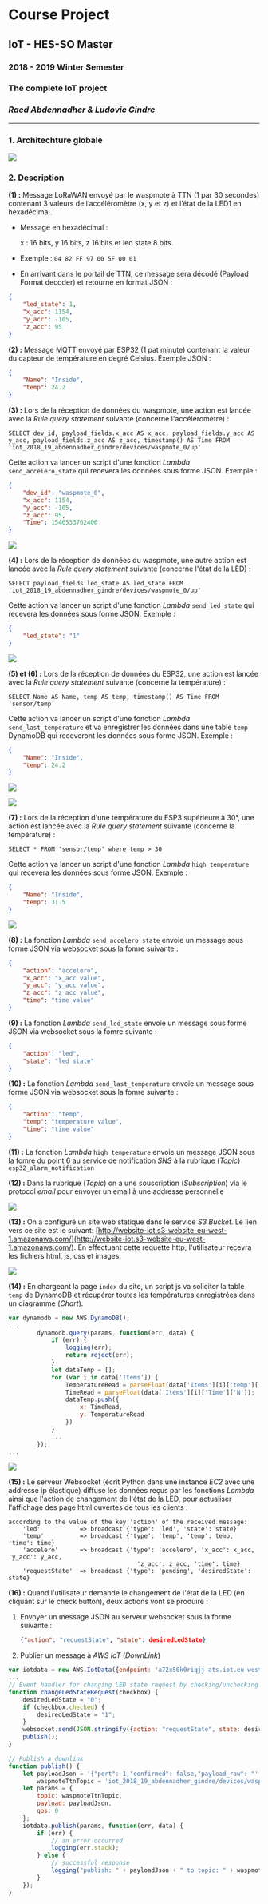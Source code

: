 # Course Project

## IoT - HES-SO Master

### 2018 - 2019 Winter Semester

### The complete IoT project

### *Raed Abdennadher & Ludovic Gindre*

------

### 1. Architechture globale

![](./lab2/rendering/report/img/Diagram.png)

### 2. Description

**(1) :** Message LoRaWAN envoyé par le waspmote à TTN (1 par 30 secondes) contenant 3 valeurs de l’accéléromètre (x, y et z) et l’état de la LED1 en hexadécimal. 

* Message en hexadécimal : 

  x : 16 bits, y 16 bits, z 16 bits et led state 8 bits. 

* Exemple :  `04 82 FF 97 00 5F 00 01`

* En arrivant dans le portail de TTN, ce message sera décodé (Payload Format decoder) et retourné en format JSON :

```json
{
    "led_state": 1, 
    "x_acc": 1154, 
    "y_acc": -105, 
    "z_acc": 95
}
```
**(2) :** Message MQTT envoyé par ESP32 (1 pat minute) contenant la valeur du capteur de température en degré Celsius. Exemple JSON :

```json
{
    "Name": "Inside", 
    "temp": 24.2
}
```
**(3) :** Lors de la réception de données du waspmote, une action est lancée avec la *Rule query statement* suivante (concerne l'accéléromètre) :

```mysql
SELECT dev_id, payload_fields.x_acc AS x_acc, payload_fields.y_acc AS y_acc, payload_fields.z_acc AS z_acc, timestamp() AS Time FROM 'iot_2018_19_abdennadher_gindre/devices/waspmote_0/up'
```

Cette action va lancer un script d'une fonction *Lambda* `send_accelero_state` qui recevera les données sous forme JSON. Exemple :

```json
{
    "dev_id": "waspmote_0", 
    "x_acc": 1154, 
    "y_acc": -105, 
    "z_acc": 95, 
    "Time": 1546533762406
}
```

![](./lab2/rendering/report/img/accelero.png)

**(4) :** Lors de la réception de données du waspmote, une autre action est lancée avec la *Rule query statement* suivante (concerne l'état de la LED) :

```mysql
SELECT payload_fields.led_state AS led_state FROM 'iot_2018_19_abdennadher_gindre/devices/waspmote_0/up'
```

Cette action va lancer un script d'une fonction *Lambda* `send_led_state` qui recevera les données sous forme JSON. Exemple :

```json
{
    "led_state": "1"
}
```

![](./lab2/rendering/report/img/led.png)

**(5) et (6) :** Lors de la réception de données du ESP32, une action est lancée avec la *Rule query statement* suivante (concerne la température) :

```mysql
SELECT Name AS Name, temp AS temp, timestamp() AS Time FROM 'sensor/temp'
```

Cette action va lancer un script d'une fonction *Lambda* `send_last_temperature` et va enregistrer les données dans une table `temp` DynamoDB qui receveront les données sous forme JSON. Exemple :

```json
{
    "Name": "Inside", 
    "temp": 24.2
}
```

![](./lab2/rendering/report/img/temp.png)

![](./lab2/rendering/report/img/table_temp.png)

**(7) :** Lors de la réception d'une température du ESP3 supérieure à 30°, une action est lancée avec la *Rule query statement* suivante (concerne la température) :

```mysql
SELECT * FROM 'sensor/temp' where temp > 30
```

Cette action va lancer un script d'une fonction *Lambda* `high_temperature` qui recevera les données sous forme JSON. Exemple :

```json
{
    "Name": "Inside", 
    "temp": 31.5
}
```

![](./lab2/rendering/report/img/high_temp.png)

**(8) :** La fonction *Lambda* `send_accelero_state` envoie un message sous forme JSON via websocket sous la fomre suivante :

```json
{
    "action": "accelero", 
    "x_acc": "x_acc value", 
    "y_acc": "y_acc value", 
    "z_acc": "z_acc value", 
    "time": "time value"
}
```
**(9) :** La fonction *Lambda* `send_led_state` envoie un message sous forme JSON via websocket sous la fomre suivante :

```json
{
    "action": "led", 
    "state": "led state"
}
```
**(10) :** La fonction *Lambda* `send_last_temperature` envoie un message sous forme JSON via websocket sous la fomre suivante :

```json
{
    "action": "temp", 
    "temp": "temperature value",
    "time": "time value"
}
```
**(11) :** La fonction *Lambda* `high_temperature` envoie un message JSON sous la fomre du point 6 au service de notification *SNS* à la rubrique (*Topic*) `esp32_alarm_notification`

**(12) :** Dans la rubrique (*Topic*) on a une souscription (*Subscription*) via le protocol *email* pour envoyer un email à une addresse personnelle

![](./lab2/rendering/report/img/topic.png)

**(13) :** On a configuré un site web statique dans le service *S3 Bucket*. Le lien vers ce site est le suivant: [http://website-iot.s3-website-eu-west-1.amazonaws.com/](http://website-iot.s3-website-eu-west-1.amazonaws.com/). En effectuant cette requette http, l'utilisateur recevra les fichiers html, js, css et images.

![](./lab2/rendering/report/img/bucket.png)

**(14) :** En chargeant la page `index` du site, un script js va soliciter la table `temp` de DynamoDB et récupérer toutes les températures enregistrées dans un diagramme (*Chart*).

```js
var dynamodb = new AWS.DynamoDB();
...
        dynamodb.query(params, function(err, data) {
            if (err) {
                logging(err);
                return reject(err);
            } 
            let dataTemp = [];
            for (var i in data['Items']) {
                TemperatureRead = parseFloat(data['Items'][i]['temp']['N']);
                TimeRead = parseFloat(data['Items'][i]['Time']['N']);
                dataTemp.push({
                    x: TimeRead,
                    y: TemperatureRead
                })
            }
            ...
        });
...
```



![](./lab2/rendering/report/img/site.png)

**(15) :** Le serveur Websocket (écrit Python dans une instance *EC2* avec une addresse ip élastique) diffuse les données reçus par les fonctions *Lambda* ainsi que l'action de changement de l'état de la LED, pour actualiser l'affichage des page html ouvertes de tous les clients :

```pseudocode
according to the value of the key 'action' of the received message:
	'led'			=> broadcast {'type': 'led', 'state': state}
	'temp'			=> broadcast {'type': 'temp', 'temp': temp, 'time': time}
	'accelero'		=> broadcast {'type': 'accelero', 'x_acc': x_acc, 'y_acc': y_acc, 
									'z_acc': z_acc, 'time': time}
	'requestState'	=> broadcast {'type': 'pending', 'desiredState': state}
```

**(16) :** Quand l'utilisateur demande le changement de l'état de la LED (en cliquant sur le check button), deux actions vont se produire :

1. Envoyer un message JSON au serveur websocket sous la forme suivante :

   ```json
   {"action": "requestState", "state": desiredLedState}
   ```

2. Publier un message à *AWS IoT*  (*DownLink*)

```js
var iotdata = new AWS.IotData({endpoint: 'a72x50k0riqjj-ats.iot.eu-west-1.amazonaws.com'});
...
// Event handler for changing LED state request by checking/unchecking the checkbox
function changeLedStateRequest(checkbox) {
    desiredLedState = "0";
    if (checkbox.checked) {
        desiredLedState = "1";
    }
    websocket.send(JSON.stringify({action: "requestState", state: desiredLedState}));
    publish();
}

// Publish a downlink
function publish() {
    let payloadJson = '{"port": 1,"confirmed": false,"payload_raw": "' + btoa(desiredLedState) + '"}',  /* btoa convert string to base64 */
        waspmoteTtnTopic = 'iot_2018_19_abdennadher_gindre/devices/waspmote_0/down';
    let params = {
        topic: waspmoteTtnTopic,
        payload: payloadJson,
        qos: 0
    };
    iotdata.publish(params, function(err, data) {
        if (err) {
            // an error occurred
            logging(err.stack);
        } else {
            // successful response
            logging("publish: " + payloadJson + " to topic: " + waspmoteTtnTopic);
        }
    });
}
```

